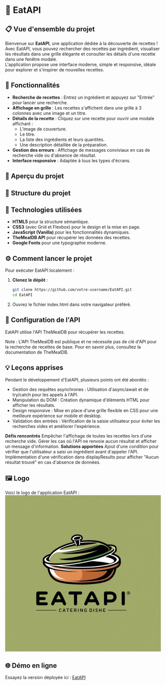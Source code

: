 # 🍴 EatAPI

## 📋 Vue d'ensemble du projet
Bienvenue sur **EatAPI**, une application dédiée à la découverte de recettes !  
Avec EatAPI, vous pouvez rechercher des recettes par ingrédient, visualiser les résultats dans une grille élégante et consulter les détails d'une recette dans une fenêtre modale.  
L'application propose une interface moderne, simple et responsive, idéale pour explorer et s'inspirer de nouvelles recettes.

## 📱 Fonctionnalités

- **Recherche de recettes** : Entrez un ingrédient et appuyez sur "Entrée" pour lancer une recherche.
- **Affichage en grille** : Les recettes s'affichent dans une grille à 3 colonnes avec une image et un titre.
- **Détails de la recette** : Cliquez sur une recette pour ouvrir une modale affichant :
  - L'image de couverture.
  - Le titre.
  - La liste des ingrédients et leurs quantités.
  - Une description détaillée de la préparation.
- **Gestion des erreurs** : Affichage de messages conviviaux en cas de recherche vide ou d'absence de résultat.
- **Interface responsive** : Adaptée à tous les types d'écrans.

## 📸 Aperçu du projet


## 📂 Structure du projet

## 🚀 Technologies utilisées

- **HTML5** pour la structure sémantique.
- **CSS3** (avec Grid et Flexbox) pour le design et la mise en page.
- **JavaScript (Vanilla)** pour les fonctionnalités dynamiques.
- **TheMealDB API** pour récupérer les données des recettes.
- **Google Fonts** pour une typographie moderne.

## ⚙️ Comment lancer le projet

Pour exécuter EatAPI localement :

1. **Clonez le dépôt** :
   ```bash
   git clone https://github.com/votre-username/EatAPI.git
   cd EatAPI
   ```
2. Ouvrez le fichier index.html dans votre navigateur préféré.

## 🔑 Configuration de l'API

EatAPI utilise l'API TheMealDB pour récupérer les recettes.

Note : L'API TheMealDB est publique et ne nécessite pas de clé d'API pour la recherche de recettes de base.
Pour en savoir plus, consultez la documentation de TheMealDB.

## 💡 Leçons apprises

Pendant le développement d'EatAPI, plusieurs points ont été abordés :

- Gestion des requêtes asynchrones : Utilisation d'async/await et de try/catch pour les appels à l'API.
- Manipulation du DOM : Création dynamique d'éléments HTML pour afficher les résultats.
- Design responsive : Mise en place d'une grille flexible en CSS pour une meilleure expérience sur mobile et desktop.
- Validation des entrées : Vérification de la saisie utilisateur pour éviter les recherches vides et améliorer l'expérience.

**Défis rencontrés**
Empêcher l'affichage de toutes les recettes lors d'une recherche vide.
Gérer les cas où l'API ne renvoie aucun résultat et afficher un message d'information.
**Solutions apportées**
Ajout d'une condition pour vérifier que l'utilisateur a saisi un ingrédient avant d'appeler l'API.
Implémentation d'une vérification dans displayResults pour afficher "Aucun résultat trouvé" en cas d'absence de données.

## 🖼️ Logo

Voici le logo de l'application EatAPI : ![EatAPI](./logo-EatAPI-2.svg)

## 🌐 Démo en ligne

Essayez la version déployée ici : [EatAPI](https://fauve-mce.github.io/EatAPI/)





